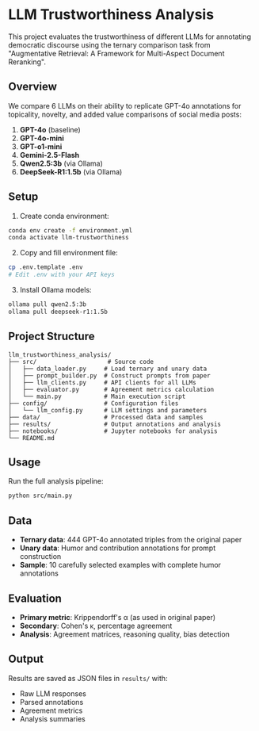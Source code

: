 # LLM Trustworthiness Analysis

This project evaluates the trustworthiness of different LLMs for annotating democratic discourse using the ternary comparison task from "Augmentative Retrieval: A Framework for Multi-Aspect Document Reranking".

## Overview

We compare 6 LLMs on their ability to replicate GPT-4o annotations for topicality, novelty, and added value comparisons of social media posts:

1. **GPT-4o** (baseline)
2. **GPT-4o-mini** 
3. **GPT-o1-mini** 
4. **Gemini-2.5-Flash**
5. **Qwen2.5:3b** (via Ollama)
6. **DeepSeek-R1:1.5b** (via Ollama)

## Setup

1. Create conda environment:
```bash
conda env create -f environment.yml
conda activate llm-trustworthiness
```

2. Copy and fill environment file:
```bash
cp .env.template .env
# Edit .env with your API keys
```

3. Install Ollama models:
```bash
ollama pull qwen2.5:3b
ollama pull deepseek-r1:1.5b
```

## Project Structure

```
llm_trustworthiness_analysis/
├── src/                    # Source code
│   ├── data_loader.py     # Load ternary and unary data
│   ├── prompt_builder.py  # Construct prompts from paper
│   ├── llm_clients.py     # API clients for all LLMs
│   ├── evaluator.py       # Agreement metrics calculation
│   └── main.py            # Main execution script
├── config/                # Configuration files
│   └── llm_config.py      # LLM settings and parameters
├── data/                  # Processed data and samples
├── results/               # Output annotations and analysis
├── notebooks/             # Jupyter notebooks for analysis
└── README.md
```

## Usage

Run the full analysis pipeline:
```bash
python src/main.py
```

## Data

- **Ternary data**: 444 GPT-4o annotated triples from the original paper
- **Unary data**: Humor and contribution annotations for prompt construction
- **Sample**: 10 carefully selected examples with complete humor annotations

## Evaluation

- **Primary metric**: Krippendorff's α (as used in original paper)
- **Secondary**: Cohen's κ, percentage agreement
- **Analysis**: Agreement matrices, reasoning quality, bias detection

## Output

Results are saved as JSON files in `results/` with:
- Raw LLM responses
- Parsed annotations
- Agreement metrics
- Analysis summaries